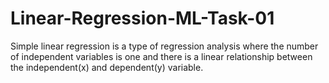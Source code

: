# Linear-Regression-ML-Task-01
Simple linear regression is a type of regression analysis where the number of independent variables is one and there is a linear relationship between the independent(x) and dependent(y) variable.
